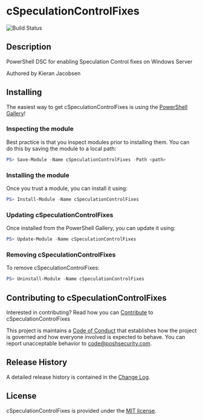 # cSpeculationControlFixes

![Build Status](https://build.status.url.here)

## Description

PowerShell DSC for enabling Speculation Control fixes on Windows Server

Authored by Kieran Jacobsen

## Installing

The easiest way to get cSpeculationControlFixes is using the [PowerShell Gallery](https://powershellgallery.com/packages/cSpeculationControlFixes/)!

### Inspecting the module

Best practice is that you inspect modules prior to installing them. You can do this by saving the module to a local path:

``` PowerShell
PS> Save-Module -Name cSpeculationControlFixes -Path <path>
```

### Installing the module

Once you trust a module, you can install it using:

``` PowerShell
PS> Install-Module -Name cSpeculationControlFixes
```

### Updating cSpeculationControlFixes

Once installed from the PowerShell Gallery, you can update it using:

``` PowerShell
PS> Update-Module -Name cSpeculationControlFixes
```

### Removing cSpeculationControlFixes

To remove cSpeculationControlFixes:

``` PowerShell
PS> Uninstall-Module -Name cSpeculationControlFixes
```

## Contributing to cSpeculationControlFixes

Interested in contributing? Read how you can [Contribute](contributing.md) to cSpeculationControlFixes

This project is maintains a [Code of Conduct](code-of-conduct.md) that establishes how the project is governed and how everyone involved is expected to behave. You can report unacceptable behavior to [code@poshsecurity.com](mailto:code@poshsecurity.com).

## Release History

A detailed release history is contained in the [Change Log](CHANGELOG.md).

## License

cSpeculationControlFixes is provided under the [MIT license](LICENSE.md).
